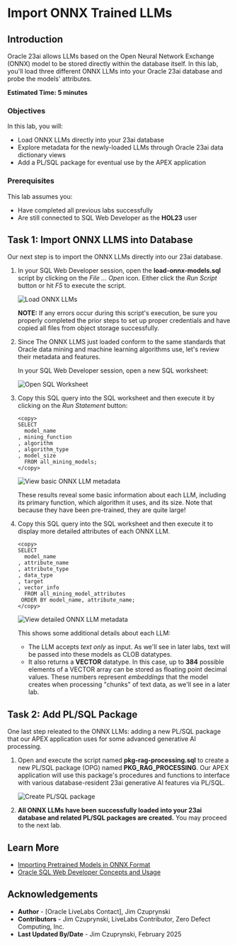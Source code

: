 # Import ONNX Trained LLMs

## Introduction

Oracle 23ai allows LLMs based on the Open Neural Network Exchange (ONNX) model to be stored directly within the database itself. In this lab, you'll load three different ONNX LLMs into your Oracle 23ai database and probe the models' attributes.

**Estimated Time: 5 minutes**

### Objectives

In this lab, you will:

- Load ONNX LLMs directly into your 23ai database
- Explore metadata for the newly-loaded LLMs through Oracle 23ai data dictionary views
- Add a PL/SQL package for eventual use by the APEX application

### Prerequisites

This lab assumes you:
- Have completed all previous labs successfully
- Are still connected to SQL Web Developer as the **HOL23** user

## Task 1: Import ONNX LLMS into Database

Our next step is to import the ONNX LLMs directly into our 23ai database.

1. In your SQL Web Developer session, open the **load-onnx-models.sql** script by clicking on the *File ... Open* icon.  Either click the *Run Script* button or hit *F5* to execute the script. 

   ![Load ONNX LLMs](./images/load-onnx-models-into-database.png)

   **NOTE:** If any errors occur during this script's execution, be sure you properly completed the prior steps to set up proper credentials and have copied all files from object storage successfully.


2. Since The ONNX LLMS just loaded conform to the same standards that Oracle data mining and machine learning algorithms use, let's review their metadata and features.

    In your SQL Web Developer session, open a new SQL worksheet:

    ![Open SQL Worksheet](./images/swd-open-new-worksheet.png)

 
3. Copy this SQL query into the SQL worksheet and then execute it by clicking on the *Run Statement* button:

    ```
    <copy>
    SELECT 
      model_name
    , mining_function
    , algorithm
    , algorithm_type
    , model_size
      FROM all_mining_models;
    </copy>
    ```

    ![View basic ONNX LLM metadata](./images/view-basic-onnx-llm-metadata.png)

    These results reveal some basic information about each LLM, including its primary function, which algorithm it uses, and its size. Note that because they have been pre-trained, they are quite large!

4. Copy this SQL query into the SQL worksheet and then execute it to display more detailed attributes of each ONNX LLM.

    ```
    <copy>
    SELECT 
      model_name
    , attribute_name
    , attribute_type
    , data_type
    , target
    , vector_info
      FROM all_mining_model_attributes
     ORDER BY model_name, attribute_name;
    </copy>
    ```
 
    ![View detailed ONNX LLM metadata](./images/view-detailed-onnx-llm-metadata.png)

    This shows some additional details about each LLM: 
    - The LLM accepts *text only* as input. As we'll see in later labs, text will be passed into these models as CLOB datatypes.
    - It also returns a **VECTOR** datatype. In this case, up to **384** possible elements of a VECTOR array can be stored as floating point decimal values. These numbers represent *embeddings* that the model creates when processing "chunks" of text data, as we'll see in a later lab.

## Task 2: Add PL/SQL Package

One last step releated to the ONNX LLMs: adding a new PL/SQL package that our APEX application uses for some advanced generative AI processing.

1. Open and execute the script named **pkg-rag-processing.sql** to create a new PL/SQL package (OPG) named **PKG\_RAG\_PROCESSING**. Our APEX application will use this package's procedures and functions to interface with various database-resident 23ai generative AI features via PL/SQL.

   ![Create PL/SQL package](./images/compile-pkg-rag-processing.png)


2. **All ONNX LLMs have been successfully loaded into your 23ai database and related PL/SQL packages are created.** You may proceed to the next lab.

## Learn More
- [Importing Pretrained Models in ONNX Format](https://docs.oracle.com/en/database/oracle/oracle-database/23/vecse/import-pretrained-models-onnx-format-vector-generation-database.html)
- [Oracle SQL Web Developer Concepts and Usage](https://docs.oracle.com/en/cloud/paas/autonomous-database/serverless/adbsb/connect-database-actions.html#GUID-102845D9-6855-4944-8937-5C688939610F)


## Acknowledgements
* **Author** - [Oracle LiveLabs Contact], Jim Czuprynski
* **Contributors** - Jim Czuprynski, LiveLabs Contributor, Zero Defect Computing, Inc.
* **Last Updated By/Date** - Jim Czuprynski, February 2025